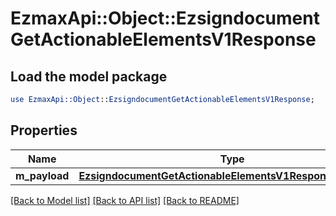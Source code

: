 # EzmaxApi::Object::EzsigndocumentGetActionableElementsV1Response

## Load the model package
```perl
use EzmaxApi::Object::EzsigndocumentGetActionableElementsV1Response;
```

## Properties
Name | Type | Description | Notes
------------ | ------------- | ------------- | -------------
**m_payload** | [**EzsigndocumentGetActionableElementsV1ResponseMPayload**](EzsigndocumentGetActionableElementsV1ResponseMPayload.md) |  | 

[[Back to Model list]](../README.md#documentation-for-models) [[Back to API list]](../README.md#documentation-for-api-endpoints) [[Back to README]](../README.md)


